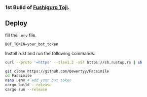 ### 1st Build of [Fushiguro Toji](https://telegram.me/FushiguroXTojiBot).

## Deploy
fill the `.env` file.
```env
BOT_TOKEN=your_bot_token
```
Install rust and run the following commands:
```bash
curl --proto '=https' --tlsv1.2 -sSf https://sh.rustup.rs | sh

git clone https://github.com/Qewertyy/Facsimile
cd Facsimile
nano .env # Add your bot token
cargo build --release
cargo run --release
```
